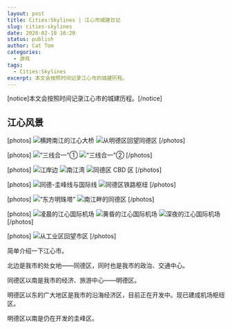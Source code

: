 ```yaml
---
layout: post
title: Cities:Skylines | 江心市城建日记
slug: cities-skylines
date: 2020-02-10 16:20
status: publish
author: Cat Tom
categories: 
  - 游戏
tags: 
  - Cities:Skylines
excerpt: 本文会按照时间记录江心市的城建历程。
---
```

[notice]本文会按照时间记录江心市的城建历程。[/notice]
## 江心风景
[photos]
![横跨南江的江心大桥](./images/cities-skylines-002.jpg)
![从明德区回望同德区](./images/cities-skylines-005.jpg)
[/photos]

[photos]
![“三线合一”①](./images/cities-skylines-001.jpg)
![“三线合一”②](./images/cities-skylines-004.jpg)
[/photos]

[photos]
![江岸边](./images/cities-skylines-006.jpg)
![南江湾](./images/cities-skylines-010.jpg)
![同德区 CBD 区](./images/cities-skylines-009.jpg)
[/photos]

[photos]
![同德-圭峰线与国际线](./images/cities-skylines-007.jpg)
![同德区铁路枢纽](./images/cities-skylines-008.jpg)
[/photos]

[photos]
![“东方明珠塔”](./images/cities-skylines-011.jpg)
![南江畔的同德区](./images/cities-skylines-012.jpg)
[/photos]

[photos]
![凌晨的江心国际机场](./images/cities-skylines-013.jpg)
![黄昏的江心国际机场](./images/cities-skylines-014.jpg)
![深夜的江心国际机场](./images/cities-skylines-015.jpg)
[/photos]

[photos]
![从工业区回望市区](./images/cities-skylines-003.jpg)
[/photos]

简单介绍一下江心市。

北边是我市的处女地——同德区，同时也是我市的政治、交通中心。

同德区以南是我市的经济、旅游中心——明德区。

明德区以东的广大地区是我市的沿海经济区，目前正在开发中。现已建成机场枢纽区。

明德区以南是仍在开发的圭峰区。
